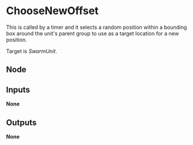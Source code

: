 # ChooseNewOffset
This is called by a timer and it selects a random position within a bounding box around
the unit's parent group to use as a target location for a new position.  

Target is *SwarmUnit*.  

## Node

## Inputs
**None**

## Outputs
**None**